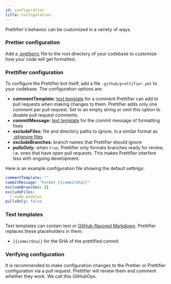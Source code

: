 ```yaml
---
id: configuration
title: Configuration
---
```


Prettifier's behavior can be customized in a variety of ways.

### Prettier configuration

Add a [.prettierrc](https://prettier.io/docs/en/configuration.html) file to the
root directory of your codebase to customize how your code will get formatted.

### Prettifier configuration

To configure the Prettifier bot itself, add a file `.github/prettifier.yml` to
your codebase. The configuration options are:

<a textrun="config-options">

- **commentTemplate:** [text template](#text-templates) for a comment Prettifier
  can add to pull requests when making changes to them. Prettifier adds only one
  comment per pull request. Set to an empty string or omit this option to
  disable pull request comments.
- **commitMessage:** [text template](#text-templates) for the commit message of
  formatting fixes
- **excludeFiles:** file and directory paths to ignore, in a similar format as
  [.gitignore files](https://git-scm.com/docs/gitignore)
- **excludeBranches:** branch names that Prettifier should ignore
- **pullsOnly:** when `true`, Prettifier only formats branches ready for review,
  i.e. ones that have open pull requests. This makes Prettifier interfere less
  with ongoing development.

</a>

Here is an example configuration file showing the default settings:

<a textrun="config-example">

```yml
commentTemplate: ""
commitMessage: "Format {{commitSha}}"
excludeBranches: []
excludeFiles:
  - node_modules
pullsOnly: false
```

</a>

### Text templates

Text templates can contain text or
[GitHub-flavored Markdown](https://guides.github.com/features/mastering-markdown).
Prettifier replaces these placeholders in them:

- `{{commitSha}}` for the SHA of the prettified commit

### Verifying configuration

It is recommended to make configuration changes to the Prettier or Prettifier
configuration via a pull request. Prettifier will review them and comment
whether they work. We call this GitHubOps.
